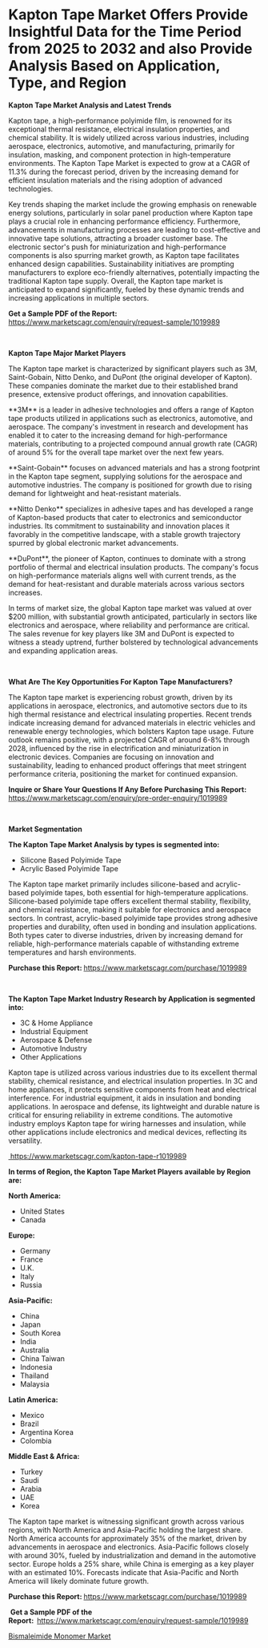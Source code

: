 <p><h1>Kapton Tape Market Offers Provide Insightful Data for the Time Period from 2025 to 2032 and also Provide Analysis Based on Application, Type, and Region</h1></p><p><strong>Kapton Tape Market Analysis and Latest Trends</strong></p>
<p><p>Kapton tape, a high-performance polyimide film, is renowned for its exceptional thermal resistance, electrical insulation properties, and chemical stability. It is widely utilized across various industries, including aerospace, electronics, automotive, and manufacturing, primarily for insulation, masking, and component protection in high-temperature environments. The Kapton Tape Market is expected to grow at a CAGR of 11.3% during the forecast period, driven by the increasing demand for efficient insulation materials and the rising adoption of advanced technologies.</p><p>Key trends shaping the market include the growing emphasis on renewable energy solutions, particularly in solar panel production where Kapton tape plays a crucial role in enhancing performance efficiency. Furthermore, advancements in manufacturing processes are leading to cost-effective and innovative tape solutions, attracting a broader customer base. The electronic sector's push for miniaturization and high-performance components is also spurring market growth, as Kapton tape facilitates enhanced design capabilities. Sustainability initiatives are prompting manufacturers to explore eco-friendly alternatives, potentially impacting the traditional Kapton tape supply. Overall, the Kapton tape market is anticipated to expand significantly, fueled by these dynamic trends and increasing applications in multiple sectors.</p></p>
<p><strong>Get a Sample PDF of the Report:&nbsp;</strong> <a href="https://www.marketscagr.com/enquiry/request-sample/1019989?utm_campaign=3580&utm_medium=2&utm_source=Github&utm_content=ia&utm_term=31032025&utm_id=kapton-tape">https://www.marketscagr.com/enquiry/request-sample/1019989</a></p>
<p>&nbsp;</p>
<p><strong>Kapton Tape Major Market Players</strong></p>
<p><p>The Kapton tape market is characterized by significant players such as 3M, Saint-Gobain, Nitto Denko, and DuPont (the original developer of Kapton). These companies dominate the market due to their established brand presence, extensive product offerings, and innovation capabilities.</p><p>**3M** is a leader in adhesive technologies and offers a range of Kapton tape products utilized in applications such as electronics, automotive, and aerospace. The company's investment in research and development has enabled it to cater to the increasing demand for high-performance materials, contributing to a projected compound annual growth rate (CAGR) of around 5% for the overall tape market over the next few years.</p><p>**Saint-Gobain** focuses on advanced materials and has a strong footprint in the Kapton tape segment, supplying solutions for the aerospace and automotive industries. The company is positioned for growth due to rising demand for lightweight and heat-resistant materials.</p><p>**Nitto Denko** specializes in adhesive tapes and has developed a range of Kapton-based products that cater to electronics and semiconductor industries. Its commitment to sustainability and innovation places it favorably in the competitive landscape, with a stable growth trajectory spurred by global electronic market advancements.</p><p>**DuPont**, the pioneer of Kapton, continues to dominate with a strong portfolio of thermal and electrical insulation products. The company's focus on high-performance materials aligns well with current trends, as the demand for heat-resistant and durable materials across various sectors increases.</p><p>In terms of market size, the global Kapton tape market was valued at over $200 million, with substantial growth anticipated, particularly in sectors like electronics and aerospace, where reliability and performance are critical. The sales revenue for key players like 3M and DuPont is expected to witness a steady uptrend, further bolstered by technological advancements and expanding application areas.</p></p>
<p>&nbsp;</p>
<p><strong>What Are The Key Opportunities For Kapton Tape Manufacturers?</strong></p>
<p><p>The Kapton tape market is experiencing robust growth, driven by its applications in aerospace, electronics, and automotive sectors due to its high thermal resistance and electrical insulating properties. Recent trends indicate increasing demand for advanced materials in electric vehicles and renewable energy technologies, which bolsters Kapton tape usage. Future outlook remains positive, with a projected CAGR of around 6-8% through 2028, influenced by the rise in electrification and miniaturization in electronic devices. Companies are focusing on innovation and sustainability, leading to enhanced product offerings that meet stringent performance criteria, positioning the market for continued expansion.</p></p>
<p><strong>Inquire or Share Your Questions If Any Before Purchasing This Report:</strong> <a href="https://www.marketscagr.com/enquiry/pre-order-enquiry/1019989?utm_campaign=3580&utm_medium=2&utm_source=Github&utm_content=ia&utm_term=31032025&utm_id=kapton-tape">https://www.marketscagr.com/enquiry/pre-order-enquiry/1019989</a></p>
<p>&nbsp;</p>
<p><strong>Market Segmentation</strong></p>
<p><strong>The Kapton Tape Market Analysis by types is segmented into:</strong></p>
<p><ul><li>Silicone Based Polyimide Tape</li><li>Acrylic Based Polyimide Tape</li></ul></p>
<p><p>The Kapton tape market primarily includes silicone-based and acrylic-based polyimide tapes, both essential for high-temperature applications. Silicone-based polyimide tape offers excellent thermal stability, flexibility, and chemical resistance, making it suitable for electronics and aerospace sectors. In contrast, acrylic-based polyimide tape provides strong adhesive properties and durability, often used in bonding and insulation applications. Both types cater to diverse industries, driven by increasing demand for reliable, high-performance materials capable of withstanding extreme temperatures and harsh environments.</p></p>
<p><strong>Purchase this Report:&nbsp;</strong><a href="https://www.marketscagr.com/purchase/1019989?utm_campaign=3580&utm_medium=2&utm_source=Github&utm_content=ia&utm_term=31032025&utm_id=kapton-tape">https://www.marketscagr.com/purchase/1019989</a></p>
<p>&nbsp;</p>
<p><strong>The Kapton Tape Market Industry Research by Application is segmented into:</strong></p>
<p><ul><li>3C & Home Appliance</li><li>Industrial Equipment</li><li>Aerospace & Defense</li><li>Automotive Industry</li><li>Other Applications</li></ul></p>
<p><p>Kapton tape is utilized across various industries due to its excellent thermal stability, chemical resistance, and electrical insulation properties. In 3C and home appliances, it protects sensitive components from heat and electrical interference. For industrial equipment, it aids in insulation and bonding applications. In aerospace and defense, its lightweight and durable nature is critical for ensuring reliability in extreme conditions. The automotive industry employs Kapton tape for wiring harnesses and insulation, while other applications include electronics and medical devices, reflecting its versatility.</p></p>
<p><a href="https://www.marketscagr.com/kapton-tape-r1019989?utm_campaign=3580&utm_medium=2&utm_source=Github&utm_content=ia&utm_term=31032025&utm_id=kapton-tape">&nbsp;https://www.marketscagr.com/kapton-tape-r1019989</a></p>
<p><strong>In terms of Region, the Kapton Tape Market Players available by Region are:</strong></p>
<p>
    <p> <strong> North America: </strong>
        <ul>
            <li>United States</li>
            <li>Canada</li>
        </ul>
        </p> 
    <p> <strong> Europe: </strong>
        <ul>
            <li>Germany</li>
            <li>France</li>
            <li>U.K.</li>
            <li>Italy</li>
            <li>Russia</li>
        </ul>
        </p> 
    <p> <strong> Asia-Pacific: </strong>
        <ul>
            <li>China</li>
            <li>Japan</li>
            <li>South Korea</li>
            <li>India</li>
            <li>Australia</li>
            <li>China Taiwan</li>
            <li>Indonesia</li>
            <li>Thailand</li>
            <li>Malaysia</li>
        </ul>
        </p> 
    <p> <strong> Latin America: </strong>
        <ul>
            <li>Mexico</li>
            <li>Brazil</li>
            <li>Argentina Korea</li>
            <li>Colombia</li>
        </ul>
        </p> 
    <p> <strong> Middle East & Africa: </strong>
        <ul>
            <li>Turkey</li>
            <li>Saudi</li>
            <li>Arabia</li>
            <li>UAE</li>
            <li>Korea</li>
        </ul>
    </p>
    </p>
<p><p>The Kapton tape market is witnessing significant growth across various regions, with North America and Asia-Pacific holding the largest share. North America accounts for approximately 35% of the market, driven by advancements in aerospace and electronics. Asia-Pacific follows closely with around 30%, fueled by industrialization and demand in the automotive sector. Europe holds a 25% share, while China is emerging as a key player with an estimated 10%. Forecasts indicate that Asia-Pacific and North America will likely dominate future growth.</p></p>
<p><strong>Purchase this Report: </strong><a href="https://www.marketscagr.com/purchase/1019989?utm_campaign=3580&utm_medium=2&utm_source=Github&utm_content=ia&utm_term=31032025&utm_id=kapton-tape">https://www.marketscagr.com/purchase/1019989</a></p>
<p>&nbsp;<strong>Get a Sample PDF of the Report:&nbsp;&nbsp;</strong><a href="https://www.marketscagr.com/enquiry/request-sample/1019989?utm_campaign=3580&utm_medium=2&utm_source=Github&utm_content=ia&utm_term=31032025&utm_id=kapton-tape">https://www.marketscagr.com/enquiry/request-sample/1019989</a></p>
<p><strong></strong></p>
<p><p><a href="https://github.com/alasmyayock/Market-Research-Report-List-1/blob/main/bismaleimide-monomer-market.md?utm_campaign=3580&utm_medium=2&utm_source=Github&utm_content=ia&utm_term=31032025&utm_id=kapton-tape">Bismaleimide Monomer Market</a></p></p>